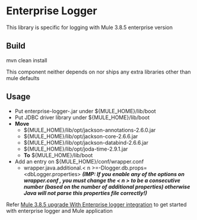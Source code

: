# Enterprise Logger

This library is specific for logging with Mule 3.8.5 enterprise version

## Build
mvn clean install

This component neither depends on nor ships any extra libraries other than mule defaults

## Usage

* Put enterprise-logger-<version>.jar under ${MULE_HOME}/lib/boot
* Put JDBC driver library under ${MULE_HOME}/lib/boot
* **Move** 
    * ${MULE_HOME}/lib/opt/jackson-annotations-2.6.0.jar
    * ${MULE_HOME}/lib/opt/jackson-core-2.6.6.jar
    * ${MULE_HOME}/lib/opt/jackson-databind-2.6.6.jar
    * ${MULE_HOME}/lib/opt/joda-time-2.9.1.jar
    * **To** ${MULE_HOME}/lib/boot
* Add an entry on  ${MULE_HOME}/conf/wrapper.conf 
    * wrapper.java.additional.< n >=-Dlogger.db.props=<dbLogger.properties> **_(IMP: If you enable any of the options on wrapper.conf , 
                                                                                you _must_ change the < n > to be a consecutive number 
                                                                                (based on the number of additional properties) otherwise 
                                                                                Java will not parse this properties file correctly!)_**



Refer [Mule 3.8.5 upgrade With Enterprise logger integration](https://github.com/sandeep-kotha/mule385upgrade) to get started with enterprise logger and Mule application